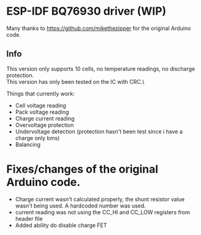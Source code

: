 # ESP-IDF BQ76930 driver (WIP)
Many thanks to https://github.com/mikethezipper for the original Arduino code.

## Info
This version only supports 10 cells, no temperature readings, no discharge protection.\
This version has only been tested on the IC with CRC.\

Things that currently work:
- Cell voltage reading
- Pack voltage reading
- Charge current reading
- Overvoltage protection
- Undervoltage detection (protection hasn't been test since i have a charge only bms)
- Balancing

# Fixes/changes of the original Arduino code.
- Charge current wasn't calculated properly, the shunt resistor value wasn't being used. A hardcoded number was used.
- current reading was not using the CC_HI and CC_LOW registers from header file
- Added ability do disable charge FET
